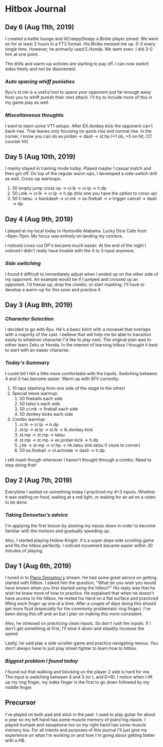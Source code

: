 # Hitbox Journal

## Day 6 (Aug 11th, 2019)

I created a battle lounge and lilCreepySleepy a Birdie player joined.
We went on for at least 2 hours in a FT3 format.
His Birdie messed me up. 0-3 every single time.
However, he primarily used E.Honda.
We went even. I did 3-0 him at one point.

The drills and warm-up activies are starting to pay off.
I can now switch sides freely and not be disoriented.

### _Auto spacing whiff punishes_

Ryu's st.mk is a useful tool to space your opponent just far enough away from you to whiff punish their next attack.
I'll try to include more of this in my game play as well.

### _Miscellaneous thoughts_

I want to learn some VT1 setups.
After EX.donkey kick the opponent can't back-rise.
That leaves only focusing on quick-rise and normal rise.
In the corner, I know you can do ex.jordan -> dash -> st.hp (+1 ob, +5 on hit, CC counter hit)

## Day 5 (Aug 10th, 2019)

I mainly stayed in training mode today.
Played maybe 1 casual match and then got off.
On top of the regular warm-ups, I developed a side-switch drill as well.
Cross-up warmups:
  1. 50 empty jump cross up -> cr.lk -> cr.lp -> h.dp
  1. 50 j.mk -> cr.lk -> cr.lp -> h.dp (this one you have the option to cross up)
  1. 50 h.tatsu -> backdash -> cr.mk -> ex.fireball -> v-trigger cancel -> dash -> dp

## Day 4 (Aug 9th, 2019)

I played at my local today in Huntsville Alabama.
Lucky Dice Cafe from ~6pm-11pm.
My focus was entirely on landing my combos.

I noticed cross-cut DP's became much easier.
At the end of the night I noticed I didn't really have trouble with the 4 to 3 input anymore.

### _Side switching_

I found it difficult to immediately adjust when I ended up on the other side of my opponent.
An example would be if I jumped and crossed up an opponent.
I'd freeze up, drop the combo, or start mashing.
I'll have to develop a warm-up for this soon and practice it.

## Day 3 (Aug 8th, 2019)

### _Character Selection_

I decided to go with Ryu.
He's a basic bitch with a moveset that overlaps with a majority of the cast.
I believe that will help me be able to transition easily to whatever character I'd like to play next.
The original plan was to either learn Zeku or Honda.
In the interest of learning hitbox I thought it best to start with an easier character.

### _Today's Summary_

I could tell I felt a little more comfortable with the inputs.
Switching between 4 and 3 has become easier.
Warm up with SFV currently:
  1. 10 laps (dashing from one side of the stage to the other)
  1. Special move warmup:
      1. 50 fireballs each side
      1. 50 tatsu's each side
      1. 50 cr.mk -> fireball each side
      1. 50 donkey kicks each side
  1. Combo warmup:
      1. cr.lk -> cr.lp -> h.dp
      1. st.lp -> st.lp -> st.lk -> lk.donkey kick
      1. st.mp -> st.mp -> tatsu
      1. st.mp -> st.mp -> ex.jordan kick -> h.dp
      1. j.hk -> st.mp -> cr.hp -> hk.tatsu (mk.tatsu if close to corner)
      1. 50 ex.fireball -> vt.activate -> dash -> h.dp

I still mash though whenever I haven't thought through a combo.
Need to stop doing that!

## Day 2 (Aug 7th, 2019)

Everytime I waited on something today I practiced my 4+3 inputs.
Whether it was waiting on food, waiting at a red light, or waiting for an ad on a video to be done.

### _Taking Densetsu's advice_

I'm applying the first lesson by slowing my inputs down in order to become familiar with the motions and gradually speeding up.

Also, I started playing Hollow Knight.
It's a super dope side scrolling game and fits the hitbox perfectly.
I noticed movement became easier within 30 minutes of playing.

## Day 1 (Aug 6th, 2019)

I tuned in to <a href="https://twitter.com/PianoDensetsu" target="_blank">Piano Densetsu's</a> stream.
He had some great advice on getting started with hitbox.
I asked him the question, "What do you wish you would have known when you first started using the hitbox?"
His reply was that he wish he knew more of how to practice.
He explained that when he doesn't have access to his hitbox,
he rested his hand on a flat surface and practiced lifting each finger up one at a time.
After a couple of days doing this should get more fluid (especially for the commonly problematic ring finger).
I've been doing this off and on but I plan on making this more consistent.

Also, he stressed on practicing clean inputs.
So don't rush the inputs.
If I don't get something at first, I'll slow it down and steadily increase the speed.

Lastly, he said play a side scroller game and practice navigating menus.
You don't always have to just play street fighter to learn how to hitbox.

### _Biggest problem I found today_

I found out that walking and blocking on the player 2 side is hard for me.
The input is switching between 4 and 3 (or L and D+R).
I notice when I lift up my ring finger, my index finger is the first to go down followed by my middle finger.

## Precursor

I've played on both pad and stick in the past.
I used to play guitar for about a year so my left hand has some muscle memory of piano'ing inputs.
I played trumpet and saxaphone too so my right hand has some muscle memory too.
For all intents and purposes of this journal I'll just give my experience on what I'm working on and how I'm going about getting better with a HB.
